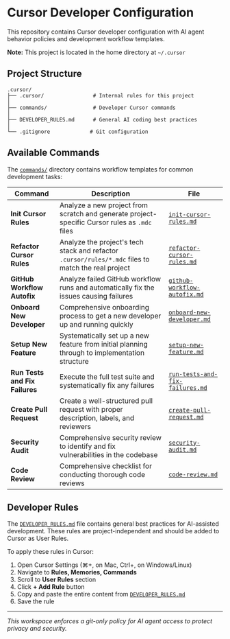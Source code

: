 # Cursor Developer Configuration

This repository contains Cursor developer configuration with AI agent behavior policies and development workflow templates.

**Note:** This project is located in the home directory at `~/.cursor`

## Project Structure

```
.cursor/
├── .cursor/                # Internal rules for this project
│
├── commands/               # Developer Cursor commands
│
├── DEVELOPER_RULES.md      # General AI coding best practices
│
└── .gitignore             # Git configuration
```

## Available Commands

The [`commands/`](commands/) directory contains workflow templates for common development tasks:

| Command | Description | File |
|---------|-------------|------|
| **Init Cursor Rules** | Analyze a new project from scratch and generate project-specific Cursor rules as `.mdc` files | [`init-cursor-rules.md`](commands/init-cursor-rules.md) |
| **Refactor Cursor Rules** | Analyze the project's tech stack and refactor `.cursor/rules/*.mdc` files to match the real project | [`refactor-cursor-rules.md`](commands/refactor-cursor-rules.md) |
| **GitHub Workflow Autofix** | Analyze failed GitHub workflow runs and automatically fix the issues causing failures | [`github-workflow-autofix.md`](commands/github-workflow-autofix.md) |
| **Onboard New Developer** | Comprehensive onboarding process to get a new developer up and running quickly | [`onboard-new-developer.md`](commands/onboard-new-developer.md) |
| **Setup New Feature** | Systematically set up a new feature from initial planning through to implementation structure | [`setup-new-feature.md`](commands/setup-new-feature.md) |
| **Run Tests and Fix Failures** | Execute the full test suite and systematically fix any failures | [`run-tests-and-fix-failures.md`](commands/run-tests-and-fix-failures.md) |
| **Create Pull Request** | Create a well-structured pull request with proper description, labels, and reviewers | [`create-pull-request.md`](commands/create-pull-request.md) |
| **Security Audit** | Comprehensive security review to identify and fix vulnerabilities in the codebase | [`security-audit.md`](commands/security-audit.md) |
| **Code Review** | Comprehensive checklist for conducting thorough code reviews | [`code-review.md`](commands/code-review.md) |

## Developer Rules

The [`DEVELOPER_RULES.md`](DEVELOPER_RULES.md) file contains general best practices for AI-assisted development. These rules are project-independent and should be added to Cursor as User Rules.

To apply these rules in Cursor:
1. Open Cursor Settings (⌘+, on Mac, Ctrl+, on Windows/Linux)
2. Navigate to **Rules, Memories, Commands**
3. Scroll to **User Rules** section
4. Click **+ Add Rule** button
5. Copy and paste the entire content from [`DEVELOPER_RULES.md`](DEVELOPER_RULES.md)
6. Save the rule

---

*This workspace enforces a git-only policy for AI agent access to protect privacy and security.*
